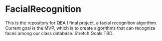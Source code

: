 # FacialRecognition

This is the repository for QEA I final project, a facial recognition algorithm. Current goal is the MVP, which is to create algorithms that can recognize faces among our class database. Stretch Goals TBD.
